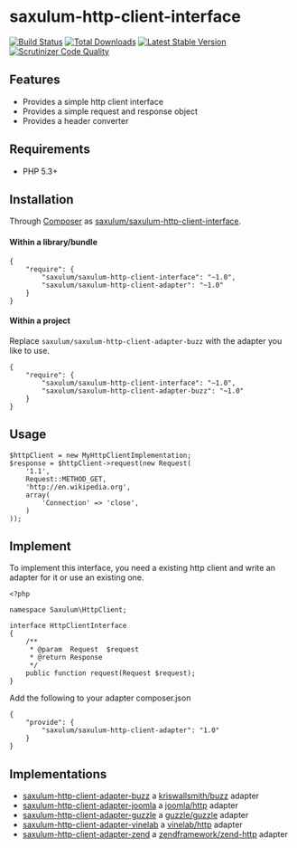 # saxulum-http-client-interface

[![Build Status](https://api.travis-ci.org/saxulum/saxulum-http-client-interface.png?branch=master)](https://travis-ci.org/saxulum/saxulum-http-client-interface)
[![Total Downloads](https://poser.pugx.org/saxulum/saxulum-http-client-interface/downloads.png)](https://packagist.org/packages/saxulum/saxulum-http-client-interface)
[![Latest Stable Version](https://poser.pugx.org/saxulum/saxulum-http-client-interface/v/stable.png)](https://packagist.org/packages/saxulum/saxulum-http-client-interface)
[![Scrutinizer Code Quality](https://scrutinizer-ci.com/g/saxulum/saxulum-http-client-interface/badges/quality-score.png?b=master)](https://scrutinizer-ci.com/g/saxulum/saxulum-http-client-interface/?branch=master)

## Features

 * Provides a simple http client interface
 * Provides a simple request and response object
 * Provides a header converter

## Requirements

 * PHP 5.3+

## Installation

Through [Composer](http://getcomposer.org) as [saxulum/saxulum-http-client-interface][1].

#### Within a library/bundle

``` {.json}
{
    "require": {
        "saxulum/saxulum-http-client-interface": "~1.0",
        "saxulum/saxulum-http-client-adapter": "~1.0"
    }
}
```

#### Within a project

Replace `saxulum/saxulum-http-client-adapter-buzz` with the adapter you like to use.

``` {.json}
{
    "require": {
        "saxulum/saxulum-http-client-interface": "~1.0",
        "saxulum/saxulum-http-client-adapter-buzz": "~1.0"
    }
}
```

## Usage

``` {.php}
$httpClient = new MyHttpClientImplementation;
$response = $httpClient->request(new Request(
    '1.1',
    Request::METHOD_GET,
    'http://en.wikipedia.org',
    array(
        'Connection' => 'close',
    )
));
```

## Implement

To implement this interface, you need a existing http client and write an adapter for it or use an existing one.

``` {.php}
<?php

namespace Saxulum\HttpClient;

interface HttpClientInterface
{
    /**
     * @param  Request  $request
     * @return Response
     */
    public function request(Request $request);
}
```

Add the following to your adapter composer.json

``` {.json}
{
    "provide": {
        "saxulum/saxulum-http-client-adapter": "1.0"
    }
}
```

## Implementations

 * [saxulum-http-client-adapter-buzz][2] a [kriswallsmith/buzz][3] adapter
 * [saxulum-http-client-adapter-joomla][4] a [joomla/http][5] adapter
 * [saxulum-http-client-adapter-guzzle][6] a [guzzle/guzzle][7] adapter
 * [saxulum-http-client-adapter-vinelab][8] a [vinelab/http][9] adapter
 * [saxulum-http-client-adapter-zend][10] a [zendframework/zend-http][11] adapter

[1]: https://packagist.org/packages/saxulum/saxulum-http-client-interface
[2]: https://packagist.org/packages/saxulum/saxulum-http-client-adapter-buzz
[3]: https://packagist.org/packages/kriswallsmith/buzz
[4]: https://packagist.org/packages/saxulum/saxulum-http-client-adapter-joomla
[5]: https://packagist.org/packages/joomla/http
[6]: https://packagist.org/packages/saxulum/saxulum-http-client-adapter-guzzle
[7]: https://packagist.org/packages/guzzle/guzzle
[8]: https://packagist.org/packages/saxulum/saxulum-http-client-adapter-vinelab
[9]: https://packagist.org/packages/vinelab/http
[10]: https://packagist.org/packages/saxulum/saxulum-http-client-adapter-zend
[11]: https://packagist.org/packages/zendframework/zend-http
